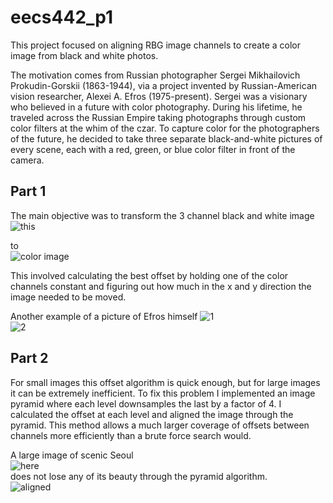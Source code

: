 # eecs442_p1

This project focused on aligning RBG image channels to create a color image from black and white photos.

The motivation comes from Russian photographer Sergei Mikhailovich Prokudin-Gorskii (1863-1944), via a project invented by Russian-American vision researcher, Alexei A. Efros (1975-present).  Sergei was a visionary who believed in a future with color photography. During his lifetime, he traveled across the Russian Empire taking photographs through custom color filters at the whim of the czar. To capture color for the photographers of the future, he decided to take three separate black-and-white pictures of every scene, each with a red, green, or blue color filter in front of the camera.


## Part 1
The main objective was to transform the 3 channel black and white image  
![this](https://github.com/zapell/eecs442_p1/blob/master/00125v.jpg)


to  
![color image](https://github.com/zapell/eecs442_p1/blob/master/00125aligned.jpg)


This involved calculating the best offset by holding one of the color channels constant and figuring out how much in the x and y direction the image needed to be moved.

Another example of a picture of Efros himself
![1](https://github.com/zapell/eecs442_p1/blob/master/efros_tableau.jpg)  
![2](https://github.com/zapell/eecs442_p1/blob/master/aligned_efros_tableau.jpg)

## Part 2
For small images this offset algorithm is quick enough, but for large images it can be extremely inefficient.  To fix this problem I implemented an image pyramid where each level downsamples the last by a factor of 4.  I calculated the offset at each level and aligned the image through the pyramid.  This method allows a much larger coverage of offsets between channels more efficiently than a brute force search would.  

A large image of scenic Seoul  
![here](https://github.com/zapell/eecs442_p1/blob/master/seoul_tableau.jpg)  
does not lose any of its beauty through the pyramid algorithm.  
![aligned](https://github.com/zapell/eecs442_p1/blob/master/seoul_aligned.jpg)
